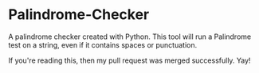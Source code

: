 # Palindrome-Checker
A palindrome checker created with Python. This tool will run a Palindrome test on a string, even if it contains spaces or punctuation.

If you're reading this, then my pull request was merged successfully. Yay!

